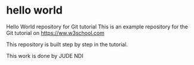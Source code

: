 # hello world
Hello World repository for Git tutorial 
This is an example repository for the Git tutorial on https://ww.w3school.com

This repository is built step by step in the tutorial.

This work is done by JUDE NDI
